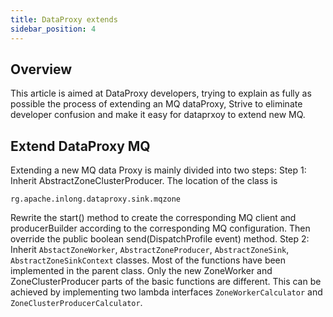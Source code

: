 ```yaml
---
title: DataProxy extends
sidebar_position: 4
---
```


## Overview
This article is aimed at DataProxy developers, trying to explain as fully as possible the process of extending an MQ dataProxy,
Strive to eliminate developer confusion and make it easy for dataprxoy to extend new MQ.

## Extend DataProxy MQ
Extending a new MQ data Proxy is mainly divided into two steps:
Step 1: Inherit AbstractZoneClusterProducer. The location of the class is
``` shell
rg.apache.inlong.dataproxy.sink.mqzone
````
Rewrite the start() method to create the corresponding MQ client and producerBuilder according to the corresponding MQ configuration.
Then override the public boolean send(DispatchProfile event) method.
Step 2: Inherit `AbstactZoneWorker`, `AbstractZoneProducer`, `AbstractZoneSink`, `AbstractZoneSinkContext` classes.
Most of the functions have been implemented in the parent class. Only the new ZoneWorker and ZoneClusterProducer parts of the basic functions are different.
This can be achieved by implementing two lambda interfaces `ZoneWorkerCalculator` and `ZoneClusterProducerCalculator`.
